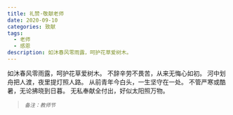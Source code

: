 ```yaml
---
title: 礼赞·敬献老师
date: 2020-09-10
categories: 致献
tags:
  - 老师
  - 感恩
description: 如沐春风零雨露，呵护花草爱树木。
---
```


如沐春风零雨露，呵护花草爱树木。
不辞辛劳不畏苦，从来无悔心如初。
河中划舟把人渡，夜里提灯照人路。
从前青年今白头，一生坚守在一处。
不管严寒或酷暑，无论拂晓到日暮。
无私奉献全付出，好似太阳照万物。
<br/>
<blockquote>
<p><small><i>备注：教师节</i></small></p>
</blockquote>